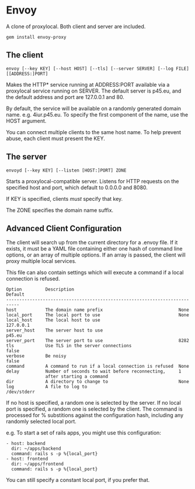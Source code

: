 # Envoy

A clone of proxylocal. Both client and server are included.

    gem install envoy-proxy

## The client

    envoy [--key KEY] [--host HOST] [--tls] [--server SERVER] [--log FILE] [[ADDRESS:]PORT] 

Makes the HTTP* service running at ADDRESS:PORT available via a proxylocal
service running on SERVER. The default server is p45.eu, and the default address
and port are 127.0.0.1 and 80.

By default, the service will be available on a randomly generated domain name.
e.g. 4iur.p45.eu. To specify the first component of the name, use the HOST
argument.

You can connect multiple clients to the same host name. To help prevent abuse,
each client must present the KEY.

## The server

    envoyd [--key KEY] [--listen [HOST:]PORT] ZONE 

Starts a proxylocal-compatible server. Listens for HTTP requests on the
specified host and port, which default to 0.0.0.0 and 8080.

If KEY is specified, clients _must_ specify that key.

The ZONE specifies the domain name suffix.

## Advanced Client Configuration

The client will search up from the current directory for a .envoy file. If it
exists, it must be a YAML file containing either one hash of command line
options, or an array of multiple options. If an array is passed, the client
will proxy multiple local services.

This file can also contain settings which will execute a command if a local
connection is refused.

    Option         Description                                        Default
    ---------------------------------------------------------------------------
    host           The domain name prefix                             None
    local_port     The local port to use                              None
    local_host     The local host to use                              127.0.0.1
    server_host    The server host to use                             p45.eu
    server_port    The server port to use                             8282
    tls            Use TLS in the server connections                  false
    verbose        Be noisy                                           false
    command        A command to run if a local connection is refused  None
    delay          Number of seconds to wait before reconnecting,     1
                   after starting a command
    dir            A directory to change to                           None
    log            A file to log to                                   /dev/stderr

If no host is specified, a random one is selected by the server.
If no local port is specified, a random one is selected by the client.
The command is processed for % substitions against the configuration hash,
including any randomly selected local port.

e.g. To start a set of rails apps, you might use this configuration:

    - host: backend
      dir: ~/apps/backend
      command: rails s -p %{local_port}
    - host: frontend
      dir: ~/apps/frontend
      command: rails s -p %{local_port}

You can still specify a constant local port, if you prefer that.

